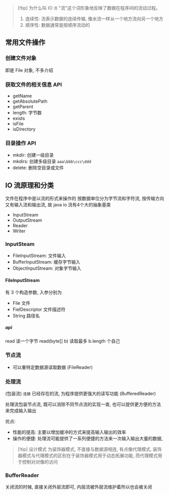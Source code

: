 
> [!tip] 为什么叫 IO `流`
> "流"这个词形象地反映了数据在程序间的流动过程。
> 1. 连续性: 流表示数据的连续传输, 像水流一样从一个地方流向另一个地方
> 2. 顺序性: 数据通常是按顺序流动的

## 常用文件操作
### 创建文件对象
即是 File 对象, 不多介绍
### 获取文件的相关信息 API
- getName
- getAbsolutePath
- getParent
- length: 字节数
- exists
- isFile
- isDirectory
### 目录操作 API
- mkdir: 创建一级目录
- mkdirs: 创建多级目录 `aaa\bbb\ccc\ddd`
- delete: 删除空目录或文件

## IO 流原理和分类
文件在程序中是以流的形式来操作的
按数据单位分为字节流和字符流, 按传输方向又有输入流和输出流, 故 java io 流有4个大的抽象基类
- InputStream
- OutputStream
- Reader
- Writer

### InputSteam
- FileInputStream: 文件输入
- BufferInputStream: 缓存字节输入
- ObjectInputStream: 对象字节输入

#### FileInputStream
有  3 个构造参数, 入参分别为
- File 文件
- FielDescriptor 文件描述符
- String 路径名

##### api
read 读一个字节
read(byte\[\] b) 读取最多 b.length 个自己

### 节点流
- 可以重特定数据源读取数据 (FileReader)
### 处理流
(包装流) `连接` 已经存在的流, 为程序提供更强大的读写功能 (BufferedReader)

处理流包装节点流, 既可以消除不同节点流的实现一查, 也可以提供更方便的方法来完成输入输出

优点:
- 性能的提高: 主要以增加缓冲的方式来提高输入输出的效率
- 操作的便捷: 处理流可能提供了一系列便捷的方法来一次输入输出大量的数据, 

> [!tip] 设计模式
> 为装饰器模式, 不直接与数据源相连, 有点像代理模式, 装饰器模式与代理模式的区别在于装饰器模式用于动态拓展功能, 而代理模式用于控制对对像的访问

### BufferReader
关闭流的时候, 直接关闭外层流即可, 内层流被外层流维护着所以也会被关闭






